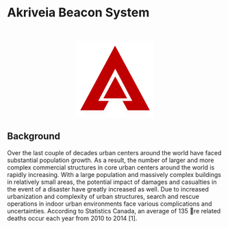 # Akriveia Beacon System

![]()


<div style="text-align:center"><img src="./Documents/Project%20Files/logo/logo_s.png" /></div>

## Background

Over the last couple of decades urban centers around the world have faced substantial population
growth. As a result, the number of larger and more complex commercial structures in core urban
centers around the world is rapidly increasing. With a large population and massively complex
buildings in relatively small areas, the potential impact of damages and casualties in the event of a disaster have greatly increased as well. Due to increased urbanization and complexity of urban structures, search and rescue operations in indoor urban environments face various complications and uncertainties. According to Statistics Canada, an average of 135 re related deaths occur each year from 2010 to 2014 [1].